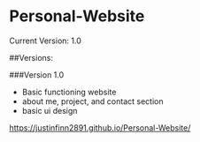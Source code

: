 # Personal-Website

Current Version: 1.0

##Versions:

###Version 1.0
- Basic functioning website
- about me, project, and contact section
- basic ui design

https://justinfinn2891.github.io/Personal-Website/
